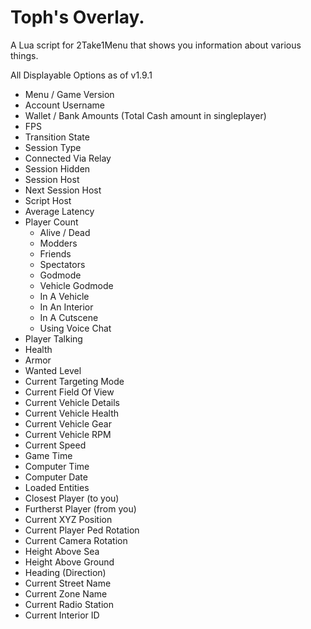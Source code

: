 # Toph's Overlay.
A Lua script for 2Take1Menu that shows you information about various things.

All Displayable Options as of v1.9.1
- Menu / Game Version
- Account Username
- Wallet / Bank Amounts (Total Cash amount in singleplayer)
- FPS
- Transition State
- Session Type
- Connected Via Relay
- Session Hidden
- Session Host
- Next Session Host
- Script Host
- Average Latency
- Player Count
    - Alive / Dead
    - Modders
    - Friends
    - Spectators
    - Godmode
    - Vehicle Godmode
    - In A Vehicle
    - In An Interior
    - In A Cutscene
    - Using Voice Chat
- Player Talking
- Health
- Armor
- Wanted Level
- Current Targeting Mode
- Current Field Of View
- Current Vehicle Details
- Current Vehicle Health
- Current Vehicle Gear
- Current Vehicle RPM
- Current Speed
- Game Time
- Computer Time
- Computer Date
- Loaded Entities
- Closest Player (to you)
- Furtherst Player (from you)
- Current XYZ Position
- Current Player Ped Rotation
- Current Camera Rotation
- Height Above Sea
- Height Above Ground
- Heading (Direction)
- Current Street Name
- Current Zone Name
-  Current Radio Station
- Current Interior ID
